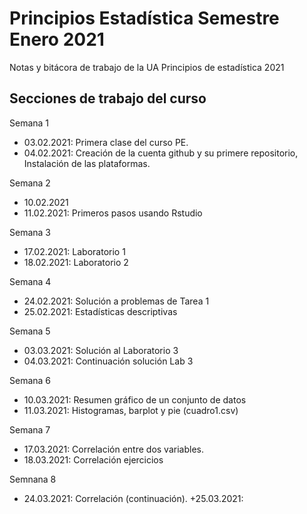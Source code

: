 # Principios Estadística Semestre Enero 2021
Notas y bitácora de trabajo de la UA Principios de estadística 2021


## Secciones de trabajo del curso

Semana 1
+ 03.02.2021: Primera clase del curso PE.
+ 04.02.2021: Creación de la cuenta github y su primere repositorio, Instalación de las plataformas.

Semana 2
+ 10.02.2021
+ 11.02.2021: Primeros pasos usando Rstudio

Semana 3
+ 17.02.2021: Laboratorio 1
+ 18.02.2021: Laboratorio 2

Semana 4
+ 24.02.2021: Solución a problemas de Tarea 1
+ 25.02.2021: Estadísticas descriptivas

Semana 5
+ 03.03.2021: Solución al Laboratorio 3
+ 04.03.2021: Continuación solución Lab 3

Semana 6
+ 10.03.2021: Resumen gráfico de un conjunto de datos
+ 11.03.2021: Histogramas, barplot y pie (cuadro1.csv)

Semana 7
+ 17.03.2021: Correlación entre dos variables.
+ 18.03.2021: Correlación ejercicios

Semnana 8
+ 24.03.2021: Correlación (continuación).
+25.03.2021: 
